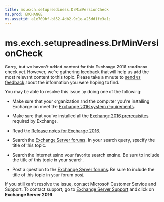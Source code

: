 ```yaml
---
title: ms.exch.setupreadiness.DrMinVersionCheck
ms.prod: EXCHANGE
ms.assetid: a1e709bf-b852-4db2-9c1e-a25dd1fe3a1e
---
```



# ms.exch.setupreadiness.DrMinVersionCheck

Sorry, but we haven't added content for this Exchange 2016 readiness check yet. However, we're gathering feedback that will help us add the most relevant content to this topic. Please take a minute to  [send us feedback](mailto:ExchangeHelpFeedback@microsoft.com) about the information you were hoping to find.
  
    
    

You may be able to resolve this issue by doing one of the following:
- Make sure that your organization and the computer you're installing Exchange on meet the  [Exchange 2016 system requirements](exchange-2016-system-requirements.md).
    
  
- Make sure that you've installed all the  [Exchange 2016 prerequisites](exchange-2016-prerequisites.md) required by Exchange.
    
  
- Read the  [Release notes for Exchange 2016](release-notes-for-exchange-2016.md).
    
  
- Search the  [Exchange Server forums](https://go.microsoft.com/fwlink/p/?LinkID=14927). In your search query, specify the title of this topic.
    
  
- Search the Internet using your favorite search engine. Be sure to include the title of this topic in your search.
    
  
- Post a question to the  [Exchange Server forums](https://go.microsoft.com/fwlink/p/?LinkID=14927). Be sure to include the title of this topic in your forum post.
    
  
If you still can't resolve the issue, contact Microsoft Customer Service and Support. To contact support, go to  [Exchange Server Support](https://go.microsoft.com/fwlink/p/?LinkId=402506) and click on **Exchange Server 2016**.
